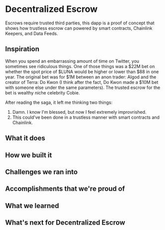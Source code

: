 # Decentralized Escrow

Escrows require trusted third parties, this dapp is a proof of concept that shows how trustless escrow can powered by smart contracts, Chainlink Keepers, and Data Feeds. 

## Inspiration

When you spend an embarrassing amount of time on Twitter, you sometimes see ridiculous things. One of those things was a $22M bet on whether the spot price of $LUNA would be higher or lower than $88 in one year. The original bet was for $1M between an anon trader: AIgod and the creator of Terra: Do Kwon (I think after the fact, Do Kwon made a $10M bet with someone else under the same parameters). The trusted escrow for the bet is wealthy niche celebrity Cobie.

After reading the saga, it left me thinking two things:

1. Damn. I know I'm blessed, but now I feel extremely improvrished.
2. This could've been done in a trustless manner with smart contracts and Chainlink.

## What it does

## How we built it

## Challenges we ran into

## Accomplishments that we're proud of

## What we learned

## What's next for Decentralized Escrow  
